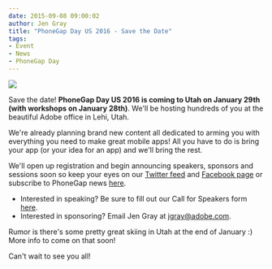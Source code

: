 ```yaml
---
date: 2015-09-08 09:00:02
author: Jen Gray
title: "PhoneGap Day US 2016 - Save the Date"
tags:
- Event
- News
- PhoneGap Day
---
```


![](/blog/uploads/2015-09/Utah.jpg)

Save the date! **PhoneGap Day US 2016 is coming to Utah on January 29th (with workshops on January 28th)**. We'll be hosting hundreds of you at the beautiful Adobe office in Lehi, Utah.

We're already planning brand new content all dedicated to arming you with everything you need to make great mobile apps! All you have to do is bring your app (or your idea for an app) and we'll bring the rest.

We'll open up registration and begin announcing speakers, sponsors and sessions soon so keep your eyes on our [Twitter feed](https://twitter.com/phonegap) and [Facebook page](https://www.facebook.com/PhoneGap) or subscribe to PhoneGap news [here](https://confirmsubscription.com/h/y/47F32CED63BCC537/).

- Interested in speaking? Be sure to fill out our Call for Speakers form [here](https://docs.google.com/forms/d/1T7dEnZ44bXC9zRtzyg0VMO9WTNlwSUtu-PgDGA2pTDg/viewform?usp=send_form).
- Interested in sponsoring? Email Jen Gray at jgray@adobe.com.

Rumor is there's some pretty great skiing in Utah at the end of January :) More info to come on that soon!

Can't wait to see you all!
